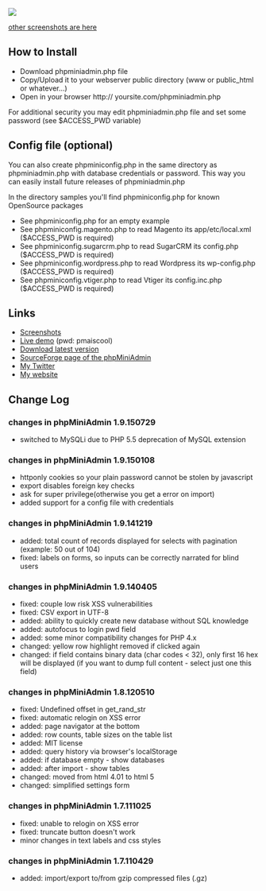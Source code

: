 ![](http://phpminiadmin.sourceforge.net/img/scr_select_from_table.gif)

[other screenshots are here](http://sourceforge.net/project/screenshots.php?group_id=181023)

## How to Install
- Download phpminiadmin.php file
- Copy/Upload it to your webserver public directory (www or public_html or whatever...)
- Open in your browser http:// yoursite.com/phpminiadmin.php

For additional security you may edit phpminiadmin.php file and set some password (see $ACCESS_PWD variable)

## Config file (optional)

You can also create phpminiconfig.php in the same directory as phpminiadmin.php with database credentials or password.
This way you can easily install future releases of phpminiadmin.php

In the directory samples you'll find phpminiconfig.php for known OpenSource packages

- See phpminiconfig.php for an empty example
- See phpminiconfig.magento.php to read Magento its app/etc/local.xml ($ACCESS_PWD is required)
- See phpminiconfig.sugarcrm.php to read SugarCRM its config.php ($ACCESS_PWD is required)
- See phpminiconfig.wordpress.php to read Wordpress its wp-config.php ($ACCESS_PWD is required)
- See phpminiconfig.vtiger.php to read Vtiger its config.inc.php ($ACCESS_PWD is required)

## Links
- [Screenshots](http://sourceforge.net/project/screenshots.php?group_id=181023)
- [Live demo](http://phpminiadmin.sourceforge.net/phpminiadmin.php) (pwd: pmaiscool)
- [Download latest version](https://sourceforge.net/projects/phpminiadmin/files/latest)
- [SourceForge page of the phpMiniAdmin](http://phpminiadmin.sourceforge.net/)
- [My Twitter](http://twitter.com/#!/osalabs)
- [My website](http://osalabs.com)

## Change Log
### changes in phpMiniAdmin 1.9.150729

 - switched to MySQLi due to PHP 5.5 deprecation of MySQL extension

### changes in phpMiniAdmin 1.9.150108

- httponly cookies so your plain password cannot be stolen by javascript
- export disables foreign key checks
- ask for super privilege(otherwise you get a error on import)
- added support for a config file with credentials

### changes in phpMiniAdmin 1.9.141219

- added: total count of records displayed for selects with pagination (example: 50 out of 104)
- fixed: labels on forms, so inputs can be correctly narrated for blind users

### changes in phpMiniAdmin 1.9.140405

- fixed: couple low risk XSS vulnerabilities
- fixed: CSV export in UTF-8
- added: ability to quickly create new database without SQL knowledge
- added: autofocus to login pwd field
- added: some minor compatibility changes for PHP 4.x
- changed: yellow row highlight removed if clicked again
- changed: if field contains binary data (char codes < 32), only first 16 hex will be displayed (if you want to dump full content - select just one this field)

### changes in phpMiniAdmin 1.8.120510

- fixed: Undefined offset in get_rand_str
- fixed: automatic relogin on XSS error
- added: page navigator at the bottom
- added: row counts, table sizes on the table list
- added: MIT license
- added: query history via browser's localStorage
- added: if database empty - show databases
- added: after import - show tables
- changed: moved from html 4.01 to html 5
- changed: simplified settings form

### changes in phpMiniAdmin 1.7.111025

- fixed: unable to relogin on XSS error
- fixed: truncate button doesn't work
- minor changes in text labels and css styles

### changes in phpMiniAdmin 1.7.110429

- added: import/export to/from gzip compressed files (.gz)

